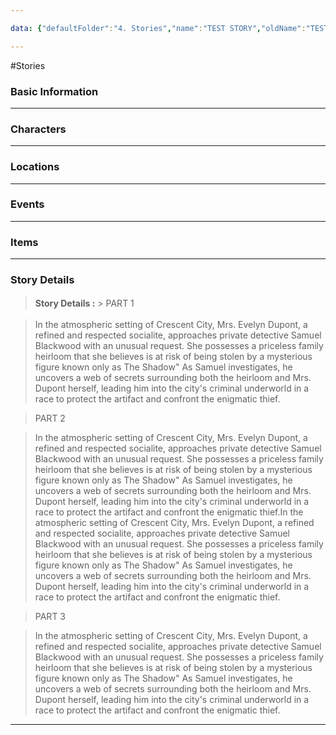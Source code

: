 ```yaml
---

data: {"defaultFolder":"4. Stories","name":"TEST STORY","oldName":"TEST STORY","contentType":"stories","template":{"BasicInformation":{"Name":{"value":null,"type":"text"},"Date":{"value":null,"type":"text"},"Synopsis":{"value":null,"type":"textarea"}},"Characters":{"Characters":{"value":null,"type":"array:text"}},"Locations":{"Locations":{"value":null,"type":"array:text"}},"Events":{"Event":{"value":null,"type":"array:text"}},"Items":{"Items":{"value":null,"type":"array:text"}},"StoryDetails":{"StoryDetails":{"value":["PART 1","In the atmospheric setting of Crescent City, Mrs. Evelyn Dupont, a refined and respected socialite, approaches private detective Samuel Blackwood with an unusual request. She possesses a priceless family heirloom that she believes is at risk of being stolen by a mysterious figure known only as The Shadow\" As Samuel investigates, he uncovers a web of secrets surrounding both the heirloom and Mrs. Dupont herself, leading him into the city's criminal underworld in a race to protect the artifact and confront the enigmatic thief.","PART 2","In the atmospheric setting of Crescent City, Mrs. Evelyn Dupont, a refined and respected socialite, approaches private detective Samuel Blackwood with an unusual request. She possesses a priceless family heirloom that she believes is at risk of being stolen by a mysterious figure known only as The Shadow\" As Samuel investigates, he uncovers a web of secrets surrounding both the heirloom and Mrs. Dupont herself, leading him into the city's criminal underworld in a race to protect the artifact and confront the enigmatic thief.In the atmospheric setting of Crescent City, Mrs. Evelyn Dupont, a refined and respected socialite, approaches private detective Samuel Blackwood with an unusual request. She possesses a priceless family heirloom that she believes is at risk of being stolen by a mysterious figure known only as The Shadow\" As Samuel investigates, he uncovers a web of secrets surrounding both the heirloom and Mrs. Dupont herself, leading him into the city's criminal underworld in a race to protect the artifact and confront the enigmatic thief.","PART 3","In the atmospheric setting of Crescent City, Mrs. Evelyn Dupont, a refined and respected socialite, approaches private detective Samuel Blackwood with an unusual request. She possesses a priceless family heirloom that she believes is at risk of being stolen by a mysterious figure known only as The Shadow\" As Samuel investigates, he uncovers a web of secrets surrounding both the heirloom and Mrs. Dupont herself, leading him into the city's criminal underworld in a race to protect the artifact and confront the enigmatic thief."],"type":"array:textarea"}},"AdditionalNotes":{"value":null,"type":"textarea"}}}

---
```


#Stories

### Basic Information

---
### Characters

---
### Locations

---
### Events

---
### Items

---
### Story Details
> <span style='display: inline-flex;font-weight: bold;white-space: nowrap;overflow: hidden;margin: 3px 0px;'>Story Details : </span> > <span class='content-creation-textarea'><span>PART 1</span> 
</span>

 
> <span class='content-creation-textarea'><span>In the atmospheric setting of Crescent City, Mrs. Evelyn Dupont, a refined and respected socialite, approaches private detective Samuel Blackwood with an unusual request. She possesses a priceless family heirloom that she believes is at risk of being stolen by a mysterious figure known only as The Shadow" As Samuel investigates, he uncovers a web of secrets surrounding both the heirloom and Mrs. Dupont herself, leading him into the city's criminal underworld in a race to protect the artifact and confront the enigmatic thief.</span> 
</span>

 
> <span class='content-creation-textarea'><span>PART 2</span> 
</span>

 
> <span class='content-creation-textarea'><span>In the atmospheric setting of Crescent City, Mrs. Evelyn Dupont, a refined and respected socialite, approaches private detective Samuel Blackwood with an unusual request. She possesses a priceless family heirloom that she believes is at risk of being stolen by a mysterious figure known only as The Shadow" As Samuel investigates, he uncovers a web of secrets surrounding both the heirloom and Mrs. Dupont herself, leading him into the city's criminal underworld in a race to protect the artifact and confront the enigmatic thief.In the atmospheric setting of Crescent City, Mrs. Evelyn Dupont, a refined and respected socialite, approaches private detective Samuel Blackwood with an unusual request. She possesses a priceless family heirloom that she believes is at risk of being stolen by a mysterious figure known only as The Shadow" As Samuel investigates, he uncovers a web of secrets surrounding both the heirloom and Mrs. Dupont herself, leading him into the city's criminal underworld in a race to protect the artifact and confront the enigmatic thief.</span> 
</span>

 
> <span class='content-creation-textarea'><span>PART 3</span> 
</span>

 
> <span class='content-creation-textarea'><span>In the atmospheric setting of Crescent City, Mrs. Evelyn Dupont, a refined and respected socialite, approaches private detective Samuel Blackwood with an unusual request. She possesses a priceless family heirloom that she believes is at risk of being stolen by a mysterious figure known only as The Shadow" As Samuel investigates, he uncovers a web of secrets surrounding both the heirloom and Mrs. Dupont herself, leading him into the city's criminal underworld in a race to protect the artifact and confront the enigmatic thief.</span> 
</span>

 


---
